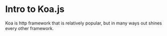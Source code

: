 # Intro to Koa.js

Koa is http framework that is relatively popular, but in many ways out shines every
other framework.
